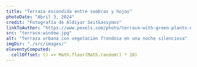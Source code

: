 ```yaml
---
title: "Terraza escondida entre sombras y hojas"
photoDate: "Abril 3, 2024"
credit: "Fotografía de Aldiyar Seitkassymov"
linkToAuthor: "https://www.pexels.com/photo/terrace-with-green-plants-on-night-street-3100835/"
src: "terrace-window.jpg"
alt: "Terraza urbana con vegetación frondosa en una noche silenciosa"
imgDir: "./src/images/"
eleventyComputed:
  cellOffset: () => Math.floor(Math.random() * 10)
---
```

